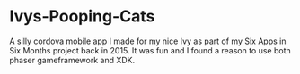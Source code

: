 # Ivys-Pooping-Cats
A silly cordova mobile app I made for my nice Ivy as part of my Six Apps in Six Months project back in 2015.
It was fun and I found a reason to use both phaser gameframework and XDK.
